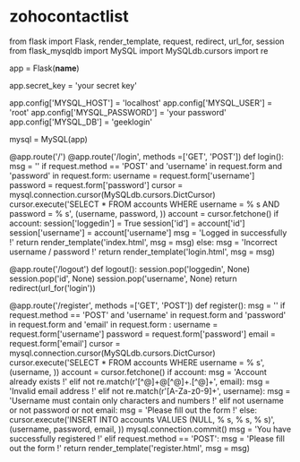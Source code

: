 # zohocontactlist

from flask import Flask, render_template, request, redirect, url_for, session
from flask_mysqldb import MySQL
import MySQLdb.cursors
import re
  
  
app = Flask(__name__)
  
  
app.secret_key = 'your secret key'
  
app.config['MYSQL_HOST'] = 'localhost'
app.config['MYSQL_USER'] = 'root'
app.config['MYSQL_PASSWORD'] = 'your password'
app.config['MYSQL_DB'] = 'geeklogin'
  
mysql = MySQL(app)
  
@app.route('/')
@app.route('/login', methods =['GET', 'POST'])
def login():
    msg = ''
    if request.method == 'POST' and 'username' in request.form and 'password' in request.form:
        username = request.form['username']
        password = request.form['password']
        cursor = mysql.connection.cursor(MySQLdb.cursors.DictCursor)
        cursor.execute('SELECT * FROM accounts WHERE username = % s AND password = % s', (username, password, ))
        account = cursor.fetchone()
        if account:
            session['loggedin'] = True
            session['id'] = account['id']
            session['username'] = account['username']
            msg = 'Logged in successfully !'
            return render_template('index.html', msg = msg)
        else:
            msg = 'Incorrect username / password !'
    return render_template('login.html', msg = msg)
  
@app.route('/logout')
def logout():
    session.pop('loggedin', None)
    session.pop('id', None)
    session.pop('username', None)
    return redirect(url_for('login'))
  
@app.route('/register', methods =['GET', 'POST'])
def register():
    msg = ''
    if request.method == 'POST' and 'username' in request.form and 'password' in request.form and 'email' in request.form :
        username = request.form['username']
        password = request.form['password']
        email = request.form['email']
        cursor = mysql.connection.cursor(MySQLdb.cursors.DictCursor)
        cursor.execute('SELECT * FROM accounts WHERE username = % s', (username, ))
        account = cursor.fetchone()
        if account:
            msg = 'Account already exists !'
        elif not re.match(r'[^@]+@[^@]+\.[^@]+', email):
            msg = 'Invalid email address !'
        elif not re.match(r'[A-Za-z0-9]+', username):
            msg = 'Username must contain only characters and numbers !'
        elif not username or not password or not email:
            msg = 'Please fill out the form !'
        else:
            cursor.execute('INSERT INTO accounts VALUES (NULL, % s, % s, % s)', (username, password, email, ))
            mysql.connection.commit()
            msg = 'You have successfully registered !'
    elif request.method == 'POST':
        msg = 'Please fill out the form !'
    return render_template('register.html', msg = msg)
